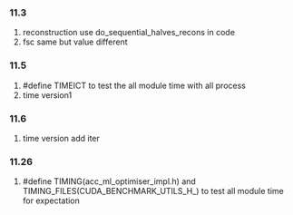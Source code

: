 ### 11.3
1. reconstruction use do_sequential_halves_recons in code 
2. fsc same but value different 

### 11.5
1. #define TIMEICT to test the all module time with all process
2. time version1

### 11.6
1. time version add iter

### 11.26
1. #define TIMING(acc_ml_optimiser_impl.h)  and TIMING_FILES(CUDA_BENCHMARK_UTILS_H_)  to test all module time for expectation 

